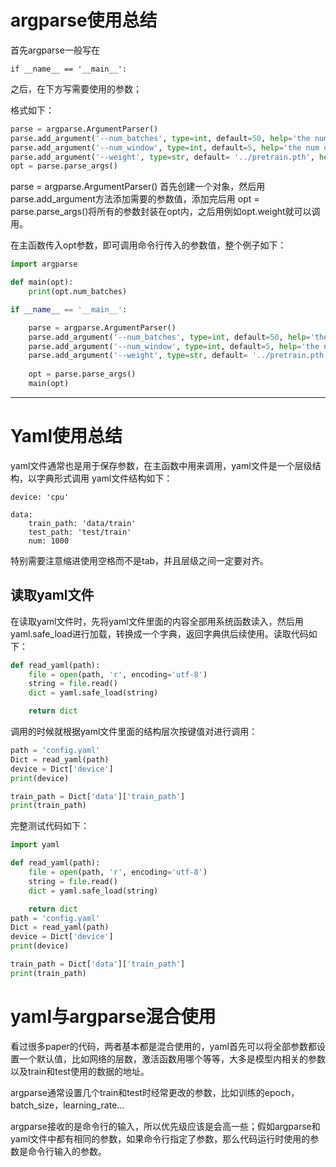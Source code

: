 # argparse使用总结

首先argparse一般写在

```
if __name__ == '__main__':
```

之后，在下方写需要使用的参数；

格式如下：

```python
parse = argparse.ArgumentParser()
parse.add_argument('--num_batches', type=int, default=50, help='the num of batch')
parse.add_argument('--num_window', type=int, default=5, help='the num of window')
parse.add_argument('--weight', type=str, default= '../pretrain.pth', help='the path of pretrained model')
opt = parse.parse_args()
```

parse = argparse.ArgumentParser() 首先创建一个对象，然后用 parse.add_argument方法添加需要的参数值，添加完后用 opt = parse.parse_args()将所有的参数封装在opt内，之后用例如opt.weight就可以调用。



在主函数传入opt参数，即可调用命令行传入的参数值，整个例子如下：

```python
import argparse

def main(opt):
    print(opt.num_batches)

if __name__ == '__main__':

    parse = argparse.ArgumentParser()
    parse.add_argument('--num_batches', type=int, default=50, help='the num of batch')
    parse.add_argument('--num_window', type=int, default=5, help='the num of window')
    parse.add_argument('--weight', type=str, default= '../pretrain.pth', help='the path of pretrained model')
    
    opt = parse.parse_args()
    main(opt)
```
****
# Yaml使用总结
yaml文件通常也是用于保存参数，在主函数中用来调用，yaml文件是一个层级结构，以字典形式调用
yaml文件结构如下：
```
device: 'cpu'

data:
    train_path: 'data/train'
    test_path: 'test/train'
    num: 1000
```
特别需要注意缩进使用空格而不是tab，并且层级之间一定要对齐。

## 读取yaml文件
在读取yaml文件时，先将yaml文件里面的内容全部用系统函数读入，然后用yaml.safe_load进行加载，转换成一个字典，返回字典供后续使用。读取代码如下：
```python
def read_yaml(path):
    file = open(path, 'r', encoding='utf-8')
    string = file.read()
    dict = yaml.safe_load(string)

    return dict
```

调用的时候就根据yaml文件里面的结构层次按键值对进行调用：

```python
path = 'config.yaml'
Dict = read_yaml(path)
device = Dict['device']
print(device)

train_path = Dict['data']['train_path']
print(train_path)
```

完整测试代码如下：
```python
import yaml

def read_yaml(path):
    file = open(path, 'r', encoding='utf-8')
    string = file.read()
    dict = yaml.safe_load(string)

    return dict
path = 'config.yaml'
Dict = read_yaml(path)
device = Dict['device']
print(device)

train_path = Dict['data']['train_path']
print(train_path)
```



# yaml与argparse混合使用

看过很多paper的代码，两者基本都是混合使用的，yaml首先可以将全部参数都设置一个默认值，比如网络的层数，激活函数用哪个等等，大多是模型内相关的参数以及train和test使用的数据的地址。

argparse通常设置几个train和test时经常更改的参数，比如训练的epoch，batch_size，learning_rate...

argparse接收的是命令行的输入，所以优先级应该是会高一些；假如argparse和yaml文件中都有相同的参数，如果命令行指定了参数，那么代码运行时使用的参数是命令行输入的参数。